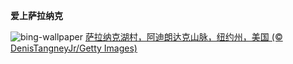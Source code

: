 
**爱上萨拉纳克**

![bing-wallpaper](https://www.bing.com/th?id=OHR.SaranacLake_ZH-CN0224689397_1920x1080.jpg)
[萨拉纳克湖村，阿迪朗达克山脉，纽约州，美国 (© DenisTangneyJr/Getty Images)](https://www.bing.com/search?q=%E8%90%A8%E6%8B%89%E7%BA%B3%E5%85%8B%E6%B9%96%E6%9D%91&amp;form=hpcapt&amp;mkt=zh-cn)
  